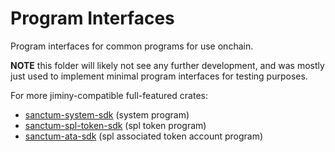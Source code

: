 # Program Interfaces

Program interfaces for common programs for use onchain.

**NOTE** this folder will likely not see any further development, and was mostly just used to implement minimal program interfaces for testing purposes.

For more jiminy-compatible full-featured crates:

- [sanctum-system-sdk](https://github.com/igneous-labs/sanctum-system-sdk) (system program)
- [sanctum-spl-token-sdk](https://github.com/igneous-labs/sanctum-spl-token-sdk) (spl token program)
- [sanctum-ata-sdk](https://github.com/igneous-labs/sanctum-ata-sdk) (spl associated token account program)
